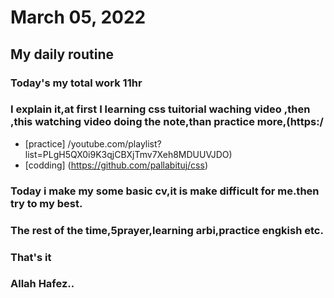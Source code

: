 # March 05, 2022
## My daily routine
### Today's my total work 11hr
### I explain it,at first I learning css tuitorial waching video ,then ,this watching video doing the note,than practice more,(https:/
* [practice]  /youtube.com/playlist?list=PLgH5QX0i9K3qjCBXjTmv7Xeh8MDUUVJDO)
* [codding] (https://github.com/pallabituj/css)
### Today i make my some basic cv,it is make difficult for me.then try to my best.
### The rest of the time,5prayer,learning arbi,practice engkish etc.
### That's it
### Allah Hafez..